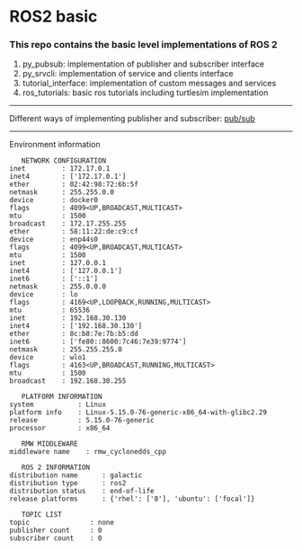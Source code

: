 # ROS2 basic

### This repo contains the basic level implementations of ROS 2

1. py_pubsub: implementation of publisher and subscriber interface
2. py_srvcli: implementation of service and clients interface
3. tutorial_interface: implementation of custom messages and services
4. ros_tutorials: basic ros tutorials including turtlesim implementation

--- 
Different ways of implementing publisher and subscriber: [pub/sub](https://github.com/ros2/examples/tree/galactic/rclpy/topics)

---
Environment information
```
   NETWORK CONFIGURATION
inet         : 172.17.0.1
inet4        : ['172.17.0.1']
ether        : 02:42:98:72:6b:5f
netmask      : 255.255.0.0
device       : docker0
flags        : 4099<UP,BROADCAST,MULTICAST> 
mtu          : 1500
broadcast    : 172.17.255.255
ether        : 58:11:22:de:c9:cf
device       : enp44s0
flags        : 4099<UP,BROADCAST,MULTICAST> 
mtu          : 1500
inet         : 127.0.0.1
inet4        : ['127.0.0.1']
inet6        : ['::1']
netmask      : 255.0.0.0
device       : lo
flags        : 4169<UP,LOOPBACK,RUNNING,MULTICAST> 
mtu          : 65536
inet         : 192.168.30.130
inet4        : ['192.168.30.130']
ether        : 8c:b8:7e:7b:b5:dd
inet6        : ['fe80::8600:7c46:7e39:9774']
netmask      : 255.255.255.0
device       : wlo1
flags        : 4163<UP,BROADCAST,RUNNING,MULTICAST> 
mtu          : 1500
broadcast    : 192.168.30.255

   PLATFORM INFORMATION
system           : Linux
platform info    : Linux-5.15.0-76-generic-x86_64-with-glibc2.29
release          : 5.15.0-76-generic
processor        : x86_64

   RMW MIDDLEWARE
middleware name    : rmw_cyclonedds_cpp

   ROS 2 INFORMATION
distribution name      : galactic
distribution type      : ros2
distribution status    : end-of-life
release platforms      : {'rhel': ['8'], 'ubuntu': ['focal']}

   TOPIC LIST
topic               : none
publisher count     : 0
subscriber count    : 0
```
